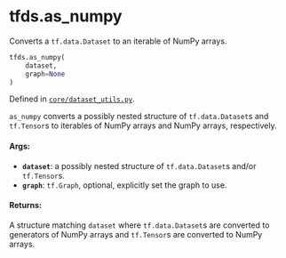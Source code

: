 <div itemscope itemtype="http://developers.google.com/ReferenceObject">
<meta itemprop="name" content="tfds.as_numpy" />
<meta itemprop="path" content="Stable" />
</div>

# tfds.as_numpy

Converts a `tf.data.Dataset` to an iterable of NumPy arrays.

``` python
tfds.as_numpy(
    dataset,
    graph=None
)
```



Defined in [`core/dataset_utils.py`](https://github.com/tensorflow/datasets/tree/master/tensorflow_datasets/core/dataset_utils.py).

<!-- Placeholder for "Used in" -->

`as_numpy` converts a possibly nested structure of `tf.data.Dataset`s
and `tf.Tensor`s to iterables of NumPy arrays and NumPy arrays, respectively.

#### Args:

* <b>`dataset`</b>: a possibly nested structure of `tf.data.Dataset`s and/or
    `tf.Tensor`s.
* <b>`graph`</b>: `tf.Graph`, optional, explicitly set the graph to use.


#### Returns:

A structure matching `dataset` where `tf.data.Dataset`s are converted to
generators of NumPy arrays and `tf.Tensor`s are converted to NumPy arrays.